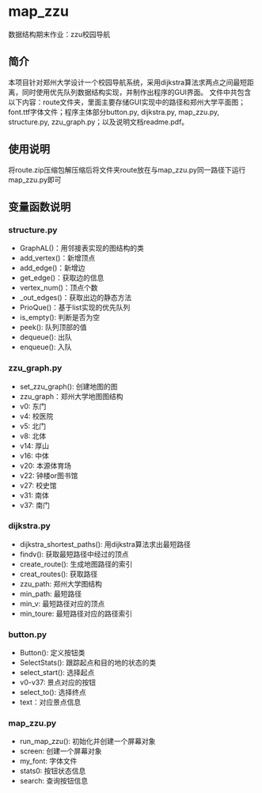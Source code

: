 # map_zzu
数据结构期末作业：zzu校园导航
## 简介
本项目针对郑州大学设计一个校园导航系统，采用dijkstra算法求两点之间最短距离，同时使用优先队列数据结构实现，并制作出程序的GUI界面。
文件中共包含以下内容：route文件夹，里面主要存储GUI实现中的路径和郑州大学平面图；font.ttf字体文件；程序主体部分button.py, dijkstra.py, map_zzu.py, structure.py, zzu_graph.py；以及说明文档readme.pdf。
## 使用说明
将route.zip压缩包解压缩后将文件夹route放在与map_zzu.py同一路径下运行map_zzu.py即可
## 变量函数说明
### structure.py
- GraphAL()：用邻接表实现的图结构的类
- add_vertex()：新增顶点
- add_edge()：新增边
- get_edge()：获取边的信息
- vertex_num()：顶点个数
- _out_edges()：获取出边的静态方法
- PrioQue()：基于list实现的优先队列
- is_empty(): 判断是否为空
- peek(): 队列顶部的值
- dequeue(): 出队
- enqueue(): 入队
### zzu_graph.py
- set_zzu_graph(): 创建地图的图
- zzu_graph：郑州大学地图图结构
- v0: 东门
- v4: 校医院
- v5: 北门
- v8: 北体
- v14: 厚山
- v16: 中体
- v20: 本源体育场
- v22: 钟楼or图书馆
- v27: 校史馆
- v31: 南体
- v37: 南门
### dijkstra.py
- dijkstra_shortest_paths(): 用dijkstra算法求出最短路径
- findv(): 获取最短路径中经过的顶点
- create_route(): 生成地图路径的索引
- creat_routes(): 获取路径
- zzu_path: 郑州大学图结构
- min_path: 最短路径
- min_v: 最短路径对应的顶点
- min_toure: 最短路径对应的路径索引
### button.py
- Button(): 定义按钮类
- SelectStats(): 跟踪起点和目的地的状态的类
- select_start(): 选择起点
- v0-v37: 景点对应的按钮
- select_to(): 选择终点
- text：对应景点信息
### map_zzu.py
- run_map_zzu(): 初始化并创建一个屏幕对象
- screen: 创建一个屏幕对象
- my_font: 字体文件
- stats0: 按钮状态信息
- search: 查询按钮信息
